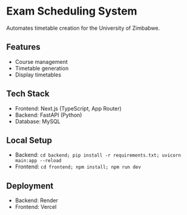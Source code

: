 # Exam Scheduling System
Automates timetable creation for the University of Zimbabwe.

## Features
- Course management
- Timetable generation
- Display timetables

## Tech Stack
- Frontend: Next.js (TypeScript, App Router)
- Backend: FastAPI (Python)
- Database: MySQL

## Local Setup
- Backend: `cd backend; pip install -r requirements.txt; uvicorn main:app --reload`
- Frontend: `cd frontend; npm install; npm run dev`

## Deployment
- Backend: Render
- Frontend: Vercel